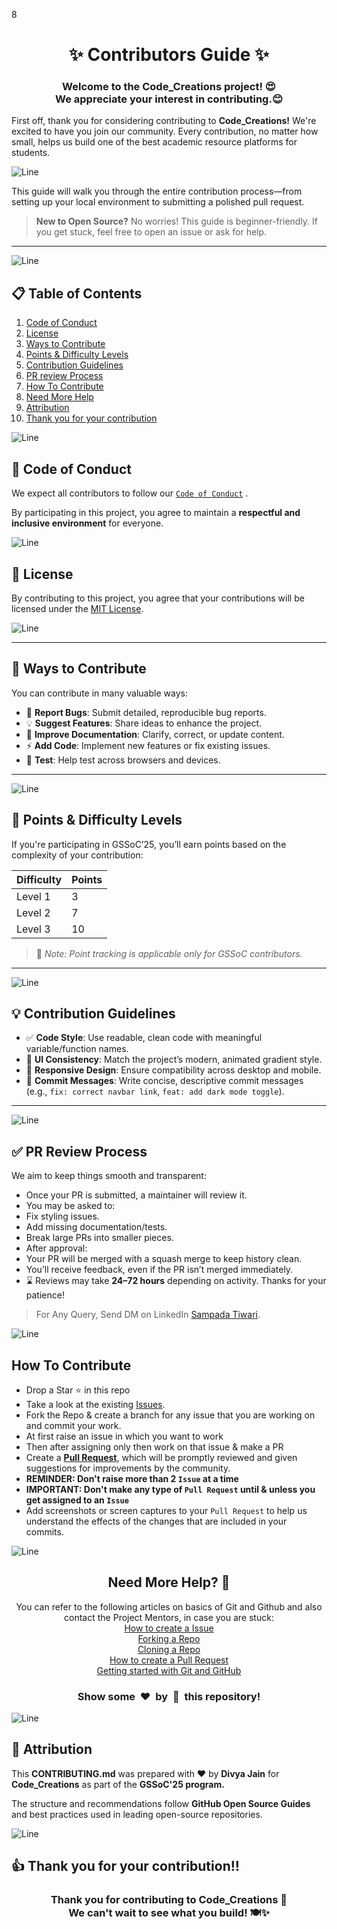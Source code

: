 8<h1 align="center">✨ Contributors Guide ✨</h1>

<h3 align="center">Welcome to the Code_Creations project! 😍<br>
We appreciate your interest in contributing.😊<br> </h3>

First off, thank you for considering contributing to **Code_Creations!** We're excited to have you join our community. Every contribution, no matter how small, helps us build one of the best academic resource platforms for students.

![Line](https://user-images.githubusercontent.com/85225156/171937799-8fc9e255-9889-4642-9c92-6df85fb86e82.gif)

This guide will walk you through the entire contribution process—from setting up your local environment to submitting a polished pull request.

> **New to Open Source?** No worries! This guide is beginner-friendly. If you get stuck, feel free to open an issue or ask for help.

---

![Line](https://user-images.githubusercontent.com/85225156/171937799-8fc9e255-9889-4642-9c92-6df85fb86e82.gif)

## 📋 Table of Contents

1. [Code of Conduct](#-code-of-conduct)
2. [License](#-license)
3. [Ways to Contribute](#-ways-to-contribute)
4. [Points & Difficulty Levels](#-points--difficulty-levels)
5. [Contribution Guidelines](#-contribution-guidelines)
6. [PR review Process](#-pr-review-process)
7. [How To Contribute](#-how-to-contribute)
8. [Need More Help](#-need-more-help)
9. [Attribution](#-attribution)
10. [Thank you for your contribution](#-thank-you-for-your-contribution)

![Line](https://user-images.githubusercontent.com/85225156/171937799-8fc9e255-9889-4642-9c92-6df85fb86e82.gif)

## 📜 Code of Conduct

We expect all contributors to follow our [`Code of Conduct`](https://github.com/sampadatiwari30/Code_Creations/blob/main/CODE_OF_CONDUCT.md) .

By participating in this project, you agree to maintain a **respectful and inclusive environment** for everyone.

![Line](https://user-images.githubusercontent.com/85225156/171937799-8fc9e255-9889-4642-9c92-6df85fb86e82.gif)

## 📜 License

By contributing to this project, you agree that your contributions will be licensed under the [MIT License](https://github.com/sampadatiwari30/Code_Creations/blob/main/LICENSE).

![Line](https://user-images.githubusercontent.com/85225156/171937799-8fc9e255-9889-4642-9c92-6df85fb86e82.gif)

---

## 🤝 Ways to Contribute

You can contribute in many valuable ways:

- 🐞 **Report Bugs**: Submit detailed, reproducible bug reports.
- 💡 **Suggest Features**: Share ideas to enhance the project.
- 📖 **Improve Documentation**: Clarify, correct, or update content.
- ⚡ **Add Code**: Implement new features or fix existing issues.
- 🧪 **Test**: Help test across browsers and devices.

---

![Line](https://user-images.githubusercontent.com/85225156/171937799-8fc9e255-9889-4642-9c92-6df85fb86e82.gif)

## 🎯 Points & Difficulty Levels

If you're participating in GSSoC’25, you’ll earn points based on the complexity of your contribution:

| Difficulty | Points |
| ---------- | ------ |
| Level 1    | 3      |
| Level 2    | 7      |
| Level 3    | 10     |

> 📝 _Note: Point tracking is applicable only for GSSoC contributors._

---

![Line](https://user-images.githubusercontent.com/85225156/171937799-8fc9e255-9889-4642-9c92-6df85fb86e82.gif)

## 💡 Contribution Guidelines

- ✅ **Code Style**: Use readable, clean code with meaningful variable/function names.
- 🎨 **UI Consistency**: Match the project’s modern, animated gradient style.
- 📱 **Responsive Design**: Ensure compatibility across desktop and mobile.
- 📌 **Commit Messages**: Write concise, descriptive commit messages (e.g., `fix: correct navbar link`, `feat: add dark mode toggle`).

---

![Line](https://user-images.githubusercontent.com/85225156/171937799-8fc9e255-9889-4642-9c92-6df85fb86e82.gif)

## ✅ PR Review Process

We aim to keep things smooth and transparent:

- Once your PR is submitted, a maintainer will review it.
- You may be asked to:
- Fix styling issues.
- Add missing documentation/tests.
- Break large PRs into smaller pieces.
- After approval:
- Your PR will be merged with a squash merge to keep history clean.
- You’ll receive feedback, even if the PR isn’t merged immediately.
- ⌛ Reviews may take **24–72 hours** depending on activity. Thanks for your patience!

> For Any Query, Send DM on LinkedIn [Sampada Tiwari](https://www.linkedin.com/in/sampada-tiwari-217123257).

![Line](https://user-images.githubusercontent.com/85225156/171937799-8fc9e255-9889-4642-9c92-6df85fb86e82.gif)

## How To Contribute

- Drop a Star ⭐ in this repo
- Take a look at the existing [Issues](https://github.com/sampadatiwari30/Code_Creations/issues).
- Fork the Repo & create a branch for any issue that you are working on and commit your work.
- At first raise an issue in which you want to work
- Then after assigning only then work on that issue & make a PR
- Create a [**Pull Request**](https://github.com/sampadatiwari30/Code_Creations/pulls), which will be promptly reviewed and given suggestions for improvements by the community.
- **REMINDER: Don't raise more than 2 `Issue` at a time**
- **IMPORTANT: Don't make any type of `Pull Request` until & unless you get assigned to an `Issue`**
- Add screenshots or screen captures to your `Pull Request` to help us understand the effects of the changes that are included in your commits.

![Line](https://user-images.githubusercontent.com/85225156/171937799-8fc9e255-9889-4642-9c92-6df85fb86e82.gif)

<h2 align="center">Need More Help? 🤔</h1>

<p align="center"> You can refer to the following articles on basics of Git and Github and also contact the Project Mentors, in case you are stuck: <br>
  <a href="https://help.github.com/en/desktop/contributing-to-projects/creating-an-issue-or-pull-request">How to create a Issue</a> <br>
  <a href="https://help.github.com/en/github/getting-started-with-github/fork-a-repo">Forking a Repo</a> <br>
  <a href="https://docs.github.com/en/get-started/quickstart/fork-a-repo#cloning-your-forked-repository">Cloning a Repo</a> <br>
  <a href="https://opensource.com/article/19/7/create-pull-request-github">How to create a Pull Request</a> <br>
  <a href="https://docs.github.com/get-started">Getting started with Git and GitHub</a> <br>
</p>

<h3 align="center">Show some &nbsp;❤️&nbsp; by &nbsp;🌟&nbsp; this repository!</h3>

![Line](https://user-images.githubusercontent.com/85225156/171937799-8fc9e255-9889-4642-9c92-6df85fb86e82.gif)

## 🏅 Attribution

This **CONTRIBUTING.md** was prepared with **❤️** by **Divya Jain** for **Code_Creations** as part of the **GSSoC'25 program.**

The structure and recommendations follow **GitHub Open Source Guides** and best practices used in leading open-source repositories.

![Line](https://user-images.githubusercontent.com/85225156/171937799-8fc9e255-9889-4642-9c92-6df85fb86e82.gif)

## 👍 Thank you for your contribution!!

<h3 align="center">
Thank you for contributing to Code_Creations 🌟
 <br>
We can't wait to see what you build! 🍽️✨
</h3>
